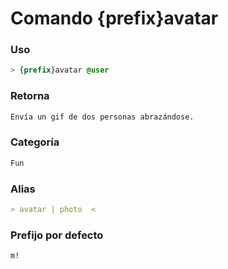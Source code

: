 # Comando {prefix}avatar

### Uso
```css
> {prefix}avatar @user
```

### Retorna
```md
Envía un gif de dos personas abrazándose.
```

### Categoría
```md
Fun
```

### Alias
```md
> avatar | photo  <
```

### Prefijo por defecto
```css
m!
```